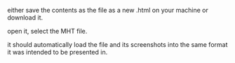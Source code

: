either save the contents as the file as a new .html on your machine or download it.

open it, select the MHT file. 

it should automatically load the file and its screenshots into the same format it was intended to be presented in.
